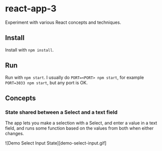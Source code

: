 # react-app-3

Experiment with various React concepts and techniques.

## Install

Install with `npm install`.

## Run

Run with `npm start`. I usually do `PORT=<PORT> npm start`, for example `PORT=3033 npm start`, but any port is OK.

## Concepts

### State shared between a Select and a text field

The app lets you make a selection with a Select, and enter a value in a text field, and runs some function based on the values from both when either changes.

![Demo Select Input State][demo-select-input.gif]
